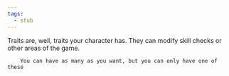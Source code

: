 ```yaml
---
tags:
  - stub
---
```

Traits are, well, traits your character has. They can modify skill checks or other areas of the game.

		You can have as many as you want, but you can only have one of these